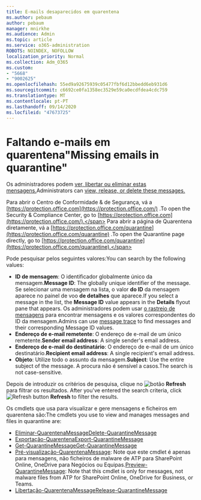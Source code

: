 ```yaml
---
title: E-mails desaparecidos em quarentena
ms.author: pebaum
author: pebaum
manager: mnirkhe
ms.audience: Admin
ms.topic: article
ms.service: o365-administration
ROBOTS: NOINDEX, NOFOLLOW
localization_priority: Normal
ms.collection: Adm_O365
ms.custom:
- "5668"
- "9002625"
ms.openlocfilehash: 55ed9a92675939c05477fbf6d12bbedd6eb931d6
ms.sourcegitcommit: c6692ce0fa1358ec3529e59ca0ecdfdea4cdc759
ms.translationtype: MT
ms.contentlocale: pt-PT
ms.lasthandoff: 09/14/2020
ms.locfileid: "47673725"
---
```

# <a name="missing-emails-in-quarantine"></a><span data-ttu-id="2e13a-102">Faltando e-mails em quarentena"</span><span class="sxs-lookup"><span data-stu-id="2e13a-102">Missing emails in quarantine"</span></span>

<span data-ttu-id="2e13a-103">Os administradores podem [ver, libertar ou eliminar estas mensagens.](https://docs.microsoft.com/microsoft-365/security/office-365-security/manage-quarantined-messages-and-files?view=o365-worldwide)</span><span class="sxs-lookup"><span data-stu-id="2e13a-103">Administrators can [view, release, or delete these messages.](https://docs.microsoft.com/microsoft-365/security/office-365-security/manage-quarantined-messages-and-files?view=o365-worldwide)</span></span>

<span data-ttu-id="2e13a-104">Para abrir o Centro de Conformidade & de Segurança, vá a [https://protection.office.com](https://protection.office.com/) .</span><span class="sxs-lookup"><span data-stu-id="2e13a-104">To open the Security & Compliance Center, go to [https://protection.office.com](https://protection.office.com/).</span></span> <span data-ttu-id="2e13a-105">Para abrir a página de Quarentena diretamente, vá a [https://protection.office.com/quarantine](https://protection.office.com/quarantine) .</span><span class="sxs-lookup"><span data-stu-id="2e13a-105">To open the Quarantine page directly, go to [https://protection.office.com/quarantine](https://protection.office.com/quarantine).</span></span>  

<span data-ttu-id="2e13a-106">Pode pesquisar pelos seguintes valores:</span><span class="sxs-lookup"><span data-stu-id="2e13a-106">You can search by the following values:</span></span>  

- <span data-ttu-id="2e13a-107">**ID de mensagem**: O identificador globalmente único da mensagem.</span><span class="sxs-lookup"><span data-stu-id="2e13a-107">**Message ID**: The globally unique identifier of the message.</span></span> <span data-ttu-id="2e13a-108">Se selecionar uma mensagem na lista, o valor  **do ID**  da mensagem aparece no painel de voo  **de detalhes**  que aparece.</span><span class="sxs-lookup"><span data-stu-id="2e13a-108">If you select a message in the list, the  **Message ID**  value appears in the  **Details**  flyout pane that appears.</span></span> <span data-ttu-id="2e13a-109">Os administradores podem usar [o rastreio de mensagens](https://docs.microsoft.com/microsoft-365/security/office-365-security/message-trace-scc?view=o365-worldwide) para encontrar mensagens e os valores correspondentes do ID da mensagem.</span><span class="sxs-lookup"><span data-stu-id="2e13a-109">Admins can use [message trace](https://docs.microsoft.com/microsoft-365/security/office-365-security/message-trace-scc?view=o365-worldwide) to find messages and their corresponding Message ID values.</span></span>
- <span data-ttu-id="2e13a-110">**Endereço de e-mail remetente**: O endereço de e-mail de um único remetente.</span><span class="sxs-lookup"><span data-stu-id="2e13a-110">**Sender email address**: A single sender's email address.</span></span>
- <span data-ttu-id="2e13a-111">**Endereço de e-mail do destinatário**: O endereço de e-mail de um único destinatário.</span><span class="sxs-lookup"><span data-stu-id="2e13a-111">**Recipient email address**: A single recipient's email address.</span></span>
- <span data-ttu-id="2e13a-112">**Objeto**: Utilize todo o assunto da mensagem.</span><span class="sxs-lookup"><span data-stu-id="2e13a-112">**Subject**: Use the entire subject of the message.</span></span> <span data-ttu-id="2e13a-113">A procura não é sensível a casos.</span><span class="sxs-lookup"><span data-stu-id="2e13a-113">The search is not case-sensitive.</span></span>

<span data-ttu-id="2e13a-114">Depois de introduzir os critérios de pesquisa, clique no ![ botão ](https://docs.microsoft.com/microsoft-365/media/scc-quarantine-refresh.png?view=o365-worldwide) **Refresh** para filtrar os resultados.  </span><span class="sxs-lookup"><span data-stu-id="2e13a-114">After you've entered the search criteria, click  ![Refresh button](https://docs.microsoft.com/microsoft-365/media/scc-quarantine-refresh.png?view=o365-worldwide)  **Refresh**  to filter the results.</span></span>

<span data-ttu-id="2e13a-115">Os cmdlets que usa para visualizar e gere mensagens e ficheiros em quarentena são:</span><span class="sxs-lookup"><span data-stu-id="2e13a-115">The cmdlets you use to view and manages messages and files in quarantine are:</span></span>
- [<span data-ttu-id="2e13a-116">Eliminar-QuarentenaMessage</span><span class="sxs-lookup"><span data-stu-id="2e13a-116">Delete-QuarantineMessage</span></span>](https://docs.microsoft.com/powershell/module/exchange/delete-quarantinemessage)
- [<span data-ttu-id="2e13a-117">Exportação-Quarentena</span><span class="sxs-lookup"><span data-stu-id="2e13a-117">Export-QuarantineMessage</span></span>](https://docs.microsoft.com/powershell/module/exchange/export-quarantinemessage)
- [<span data-ttu-id="2e13a-118">Get-QuarantineMessage</span><span class="sxs-lookup"><span data-stu-id="2e13a-118">Get-QuarantineMessage</span></span>](https://docs.microsoft.com/powershell/module/exchange/get-quarantinemessage)
- <span data-ttu-id="2e13a-119">[Pré-visualização-QuarentenaMessage](https://docs.microsoft.com/powershell/module/exchange/preview-quarantinemessage): Note que este cmdlet é apenas para mensagens, não ficheiros de malware de ATP para SharePoint Online, OneDrive para Negócios ou Equipas.</span><span class="sxs-lookup"><span data-stu-id="2e13a-119">[Preview-QuarantineMessage](https://docs.microsoft.com/powershell/module/exchange/preview-quarantinemessage): Note that this cmdlet is only for messages, not malware files from ATP for SharePoint Online, OneDrive for Business, or Teams.</span></span>
- [<span data-ttu-id="2e13a-120">Libertação-QuarentenaMessage</span><span class="sxs-lookup"><span data-stu-id="2e13a-120">Release-QuarantineMessage</span></span>](https://docs.microsoft.com/powershell/module/exchange/release-quarantinemessage)